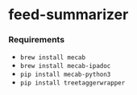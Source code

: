 # feed-summarizer
### Requirements

* `brew install mecab`
* `brew install mecab-ipadoc`
* `pip install mecab-python3`
* `pip install treetaggerwrapper`
